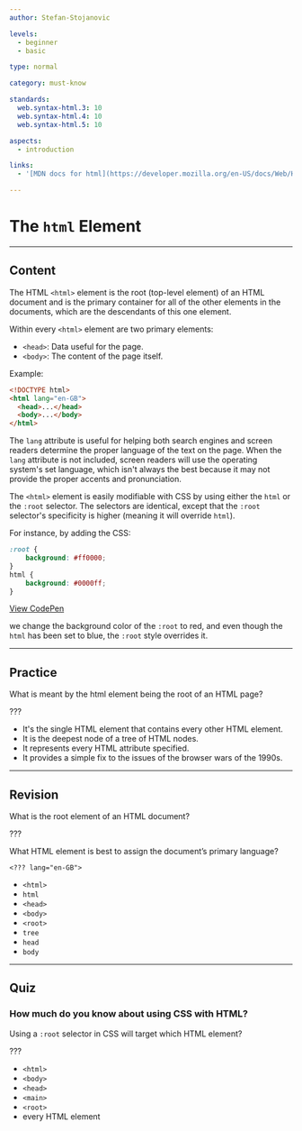 ```yaml
---
author: Stefan-Stojanovic

levels:
  - beginner
  - basic

type: normal

category: must-know

standards:
  web.syntax-html.3: 10
  web.syntax-html.4: 10
  web.syntax-html.5: 10

aspects:
  - introduction

links:
  - '[MDN docs for html](https://developer.mozilla.org/en-US/docs/Web/HTML/Element/html){website}'

---
```

# The `html` Element
---
## Content

The HTML `<html>` element is the root (top-level element) of an HTML document and is the primary container for all of the other elements in the documents, which are the descendants of this one element.

Within every `<html>` element are two primary elements:
* `<head>`: Data useful for the page.
* `<body>`: The content of the page itself.

Example:
```html
<!DOCTYPE html>
<html lang="en-GB">
  <head>...</head>
  <body>...</body>
</html>
```

The `lang` attribute is useful for helping both search engines and screen readers determine the proper language of the text on the page. When the `lang` attribute is not included, screen readers will use the operating system's set language, which isn't always the best because it may not provide the proper accents and pronunciation.

The `<html>` element is easily modifiable with CSS by using either the `html` or the `:root` selector. The selectors are identical, except that the `:root` selector's specificity is higher (meaning it will override `html`).

For instance, by adding the CSS:
```css
:root {
    background: #ff0000;
}
html {
    background: #0000ff;
}

```
[View CodePen](https://codepen.io/enkidevs/pen/zLqrRE)

we change the background color of the `:root` to red, and even though the `html` has been set to blue, the `:root` style overrides it.

---
## Practice

What is meant by the html element being the root of an HTML page?

???

* It's the single HTML element that contains every other HTML element.
* It is the deepest node of a tree of HTML nodes.
* It represents every HTML attribute specified.
* It provides a simple fix to the issues of the browser wars of the 1990s.

---
## Revision

What is the root element of an HTML document?

???

What HTML element is best to assign the document’s primary language?

`<??? lang="en-GB">`

* `<html>`
* `html`
* `<head>`
* `<body>`
* `<root>`
* `tree`
* `head`
* `body`

---
## Quiz

### How much do you know about using CSS with HTML?

Using a `:root` selector in CSS will target which HTML element?

???

* `<html>`
* `<body>`
* `<head>`
* `<main>`
* `<root>`
* every HTML element
